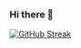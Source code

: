 ### Hi there 👋

<!--
**chriseverts/chriseverts** is a ✨ _special_ ✨ repository because its `README.md` (this file) appears on your GitHub profile.

Here are some ideas to get you started:

- 🔭 I’m currently working on data science
- 🌱 I’m currently learning ML
- 💬 Ask me about ...
- 📫 How to reach me: chris.everts21@gmail.com
- ⚡ Fun fact: ...
-->
[![GitHub Streak](https://github-readme-streak-stats.herokuapp.com/?user=chriseverts)](https://git.io/streak-stats)
